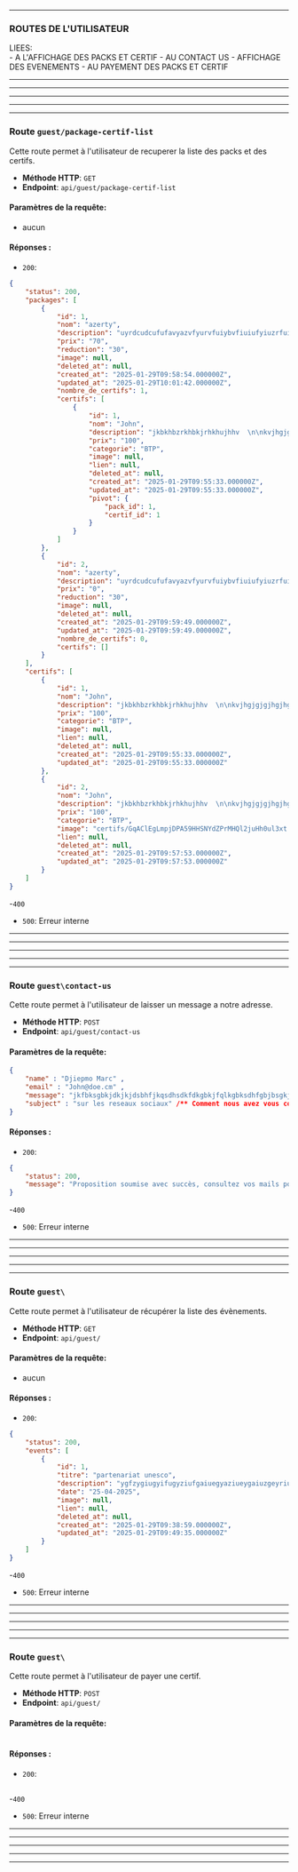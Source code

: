 
---

### ROUTES DE L'UTILISATEUR

LIEES:  
       -  A L'AFFICHAGE DES PACKS ET CERTIF 
       -  AU CONTACT US
       -  AFFICHAGE DES EVENEMENTS
       -  AU  PAYEMENT DES PACKS ET CERTIF


---
---
---

---
---

### Route `guest/package-certif-list`

Cette route permet à l'utilisateur de recuperer la liste des packs et des certifs.

- **Méthode HTTP**: `GET`
- **Endpoint**: `api/guest/package-certif-list`

#### Paramètres de la requête:

- aucun

#### Réponses :
- `200`:
````json
{
    "status": 200,
    "packages": [
        {
            "id": 1,
            "nom": "azerty",
            "description": "uyrdcudcufufavyazvfyurvfuiybvfiuiufyiuzrfuizr ferfuerfyib f",
            "prix": "70",
            "reduction": "30",
            "image": null,
            "deleted_at": null,
            "created_at": "2025-01-29T09:58:54.000000Z",
            "updated_at": "2025-01-29T10:01:42.000000Z",
            "nombre_de_certifs": 1,
            "certifs": [
                {
                    "id": 1,
                    "nom": "John",
                    "description": "jkbkhbzrkhbkjrhkhujhhv  \n\nkvjhgjgjgjhgjhgjhgjhgjgjhgjhgj\n\n\nhttps::youtube.com",
                    "prix": "100",
                    "categorie": "BTP",
                    "image": null,
                    "lien": null,
                    "deleted_at": null,
                    "created_at": "2025-01-29T09:55:33.000000Z",
                    "updated_at": "2025-01-29T09:55:33.000000Z",
                    "pivot": {
                        "pack_id": 1,
                        "certif_id": 1
                    }
                }
            ]
        },
        {
            "id": 2,
            "nom": "azerty",
            "description": "uyrdcudcufufavyazvfyurvfuiybvfiuiufyiuzrfuizr ferfuerfyib f",
            "prix": "0",
            "reduction": "30",
            "image": null,
            "deleted_at": null,
            "created_at": "2025-01-29T09:59:49.000000Z",
            "updated_at": "2025-01-29T09:59:49.000000Z",
            "nombre_de_certifs": 0,
            "certifs": []
        }
    ],
    "certifs": [
        {
            "id": 1,
            "nom": "John",
            "description": "jkbkhbzrkhbkjrhkhujhhv  \n\nkvjhgjgjgjhgjhgjhgjhgjgjhgjhgj\n\n\nhttps::youtube.com",
            "prix": "100",
            "categorie": "BTP",
            "image": null,
            "lien": null,
            "deleted_at": null,
            "created_at": "2025-01-29T09:55:33.000000Z",
            "updated_at": "2025-01-29T09:55:33.000000Z"
        },
        {
            "id": 2,
            "nom": "John",
            "description": "jkbkhbzrkhbkjrhkhujhhv  \n\nkvjhgjgjgjhgjhgjhgjhgjgjhgjhgj\n\n\nhttps::youtube.com",
            "prix": "100",
            "categorie": "BTP",
            "image": "certifs/GqAClEgLmpjDPA59HHSNYdZPrMHQl2juHh0ul3xt.png",
            "lien": null,
            "deleted_at": null,
            "created_at": "2025-01-29T09:57:53.000000Z",
            "updated_at": "2025-01-29T09:57:53.000000Z"
        }
    ]
}
````
-`400`
- `500`: Erreur interne

---
---
---

---
---


### Route `guest\contact-us`

Cette route permet à l'utilisateur de laisser un message a notre adresse.

- **Méthode HTTP**: `POST`
- **Endpoint**: `api/guest/contact-us`

#### Paramètres de la requête:
````json
{
    "name" : "Djiepmo Marc" ,
    "email" : "John@doe.cm" ,
    "message": "jkfbksgbkjdkjkjdsbhfjkqsdhsdkfdkgbkjfqlkgbksdhfgbjbsgkjdsbhgkjhbdqgkdjfgbkjsdbhkjhfbjkdbshgjkfhb" ,
    "subject" : "sur les reseaux sociaux" /** Comment nous avez vous connu  */
}
````

#### Réponses :
- `200`:
````json
{
    "status": 200,
    "message": "Proposition soumise avec succès, consultez vos mails pour le feedback"
}
````
-`400`
- `500`: Erreur interne

---
---
---

---
---




### Route `guest\`

Cette route permet à l'utilisateur de récupérer la liste des évènements.

- **Méthode HTTP**: `GET`
- **Endpoint**: `api/guest/`

#### Paramètres de la requête:

- aucun

#### Réponses :
- `200`:
````json
{
    "status": 200,
    "events": [
        {
            "id": 1,
            "titre": "partenariat unesco",
            "description": "ygfzygiugyifugyziufgaiuegyaziueygaiuzgeyriuygzgiy",
            "date": "25-04-2025",
            "image": null,
            "lien": null,
            "deleted_at": null,
            "created_at": "2025-01-29T09:38:59.000000Z",
            "updated_at": "2025-01-29T09:49:35.000000Z"
        }
    ]
}
````
-`400`
- `500`: Erreur interne

---
---
---

---
---


### Route `guest\`

Cette route permet à l'utilisateur de payer une certif.

- **Méthode HTTP**: `POST`
- **Endpoint**: `api/guest/`

#### Paramètres de la requête:
````json

````

#### Réponses :
- `200`:
````json

````
-`400`
- `500`: Erreur interne

---
---
---

---
---

